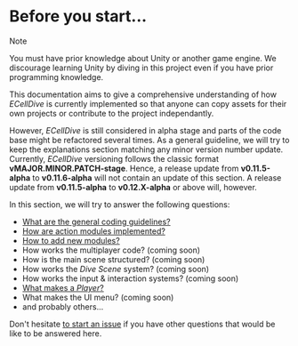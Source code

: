 # Before you start...

> [!NOTE]
> You must have prior knowledge about Unity or another game engine. We discourage learning Unity by diving in this project even if you have prior programming knowledge. 

This documentation aims to give a comprehensive understanding of how _ECellDive_ is currently implemented so that anyone can copy assets for their own projects or contribute to the project independantly.

However, _ECellDive_ is still considered in alpha stage and parts of the code base might be refactored several times. As a general guideline, we will try to keep the explanations section matching any minor version number update. Currently, _ECellDive_ versioning follows the classic format **vMAJOR.MINOR.PATCH-stage**. Hence, a release update from **v0.11.5-alpha** to **v0.11.6-alpha** will not contain an update of this section. A release update from **v0.11.5-alpha** to **v0.12.X-alpha** or above will, however.

In this section, we will try to answer the following questions:
- [What are the general coding guidelines?](./about_code.md)
- [How are action modules implemented?](./about_modules.md)
- [How to add new modules?](./about_modules.md#general-workflow-to-create-a-new-module)
- How works the multiplayer code? (coming soon)
- How is the main scene structured? (coming soon)
- How works the _Dive Scene_ system? (coming soon)
- How works the input & interaction systems? (coming soon)
- [What makes a _Player_?](./about_player.md)
- What makes the UI menu? (coming soon)
- and probably others...

Don't hesitate [to start an issue](https://github.com/ecell/ECell_Dive/issues) if you have other questions that would be like to be answered here.